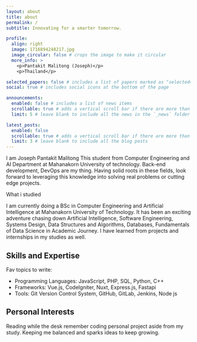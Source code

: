 ```yaml
---
layout: about
title: about
permalink: /
subtitle: Innovating for a smarter tomorrow.

profile:
  align: right
  image: 1716894248217.jpg
  image_circular: false # crops the image to make it circular
  more_info: >
    <p>Pantakit Malitong (Joseph)</p>
    <p>Thailand</p>

selected_papers: false # includes a list of papers marked as "selected={true}"
social: true # includes social icons at the bottom of the page

announcements:
  enabled: false # includes a list of news items
  scrollable: true # adds a vertical scroll bar if there are more than 3 news items
  limit: 5 # leave blank to include all the news in the `_news` folder

latest_posts:
  enabled: false
  scrollable: true # adds a vertical scroll bar if there are more than 3 new posts items
  limit: 3 # leave blank to include all the blog posts
---
```


I am Joseph Pantakit Malitong This student from Computer Engineering and AI Department at Mahanakorn University of technology. Back-end development, DevOps are my thing. Having solid roots in these fields, look forward to leveraging this knowledge into solving real problems or cutting edge projects.

What i studied

I am currently doing a BSc in Computer Engineering and Artificial Intelligence at Mahanakorn University of Technology. It has been an exciting adventure chasing down Artificial Intelligence, Software Engineering, Systems Design, Data Structures and Algorithms, Databases, Fundamentals of Data Science in Academic Journey. I have learned from projects and internships in my studies as well.

## Skills and Expertise

Fav topics to write:

- Programming Languages: JavaScript, PHP, SQL, Python, C++
- Frameworks: Vue.js, CodeIgniter, Nuxt, Express.js, Fastapi
- Tools: Git Version Control System, GitHub, GitLab, Jenkins, Node js

## Personal Interests

Reading while the desk remember coding personal project aside from my study. Keeping me balanced and sparks ideas to keep growing.